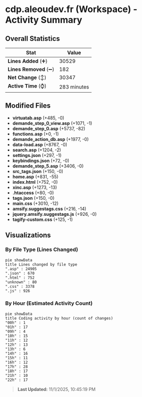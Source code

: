 # cdp.aleoudev.fr (Workspace) - Activity Summary 

## Overall Statistics

| Stat                   | Value                                                             |
| ---------------------- | ----------------------------------------------------------------- |
| **Lines Added** (➕)   | 30529                                          |
| **Lines Removed** (➖) | 182                                        |
| **Net Change** (↕)    | 30347                |
| **Active Time** (⌚)   | 283 minutes |


## Modified Files
- **virtuatab.asp** (+485, -0)
- **demande_step_0_view.asp** (+1071, -1)
- **demande_step_0.asp** (+5737, -82)
- **functions.asp** (+0, -1)
- **demande_action_db.asp** (+1977, -0)
- **data-load.asp** (+8767, -0)
- **search.asp** (+1204, -2)
- **settings.json** (+297, -1)
- **keybindings.json** (+72, -0)
- **demande_step_5.asp** (+3406, -0)
- **src_tags.json** (+150, -0)
- **home.asp** (+831, -55)
- **index.html** (+752, -0)
- **xinc.asp** (+1273, -13)
- **.htaccess** (+80, -0)
- **tags.json** (+150, -0)
- **main.css** (+3010, -12)
- **amsify.suggestags.css** (+216, -14)
- **jquery.amsify.suggestags.js** (+926, -0)
- **tagify-custom.css** (+125, -1)

## Visualizations

### By File Type (Lines Changed)

```mermaid
pie showData
title Lines changed by file type
".asp" : 24905
".json" : 670
".html" : 752
"unknown" : 80
".css" : 3378
".js" : 926
```

### By Hour (Estimated Activity Count)

```mermaid
pie showData
title Coding activity by hour (count of changes)
"00h" : 1
"01h" : 17
"09h" : 4
"10h" : 15
"11h" : 12
"12h" : 13
"13h" : 6
"14h" : 16
"15h" : 11
"16h" : 12
"17h" : 28
"18h" : 17
"21h" : 10
"22h" : 17
```


> **Last Updated:** 11/1/2025, 10:45:19 PM